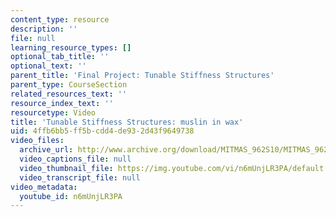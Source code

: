```yaml
---
content_type: resource
description: ''
file: null
learning_resource_types: []
optional_tab_title: ''
optional_text: ''
parent_title: 'Final Project: Tunable Stiffness Structures'
parent_type: CourseSection
related_resources_text: ''
resource_index_text: ''
resourcetype: Video
title: 'Tunable Stiffness Structures: muslin in wax'
uid: 4ffb6bb5-ff5b-cdd4-de93-2d43f9649738
video_files:
  archive_url: http://www.archive.org/download/MITMAS_962S10/MITMAS_962S10assn9_tunable_vid2_300k.mp4
  video_captions_file: null
  video_thumbnail_file: https://img.youtube.com/vi/n6mUnjLR3PA/default.jpg
  video_transcript_file: null
video_metadata:
  youtube_id: n6mUnjLR3PA
---
```

